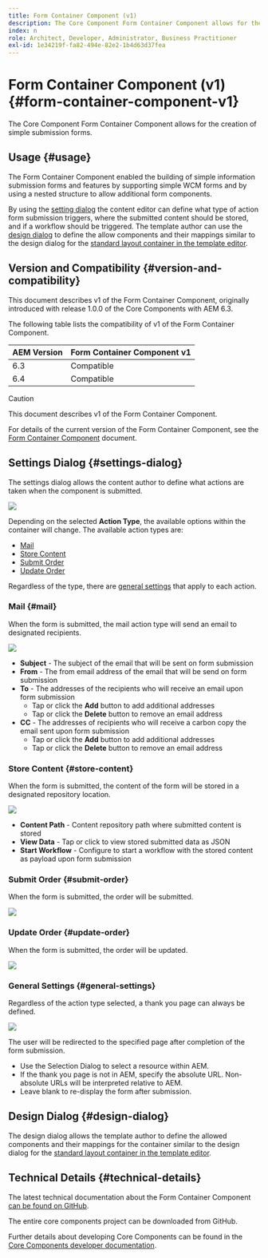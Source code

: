 ```yaml
---
title: Form Container Component (v1)
description: The Core Component Form Container Component allows for the creation of simple submission forms.
index: n
role: Architect, Developer, Administrator, Business Practitioner
exl-id: 1e34219f-fa82-494e-82e2-1b4d63d37fea
---
```

# Form Container Component (v1) {#form-container-component-v1}

The Core Component Form Container Component allows for the creation of simple submission forms.

## Usage {#usage}

The Form Container Component enabled the building of simple information submission forms and features by supporting simple WCM forms and by using a nested structure to allow additional form components.

By using the [setting dialog](#settings-dialog) the content editor can define what type of action form submission triggers, where the submitted content should be stored, and if a workflow should be triggered. The template author can use the [design dialog](#design-dialog) to define the allow components and their mappings similar to the design dialog for the [standard layout container in the template editor](https://helpx.adobe.com/experience-manager/6-4/sites/authoring/using/templates.html).

## Version and Compatibility {#version-and-compatibility}

This document describes v1 of the Form Container Component, originally introduced with release 1.0.0 of the Core Components with AEM 6.3.

The following table lists the compatibility of v1 of the Form Container Component.

|AEM Version|Form Container Component v1|
|--- |--- |
|6.3|Compatible|
|6.4|Compatible|

>[!CAUTION]
>
>This document describes v1 of the Form Container Component.
>
>For details of the current version of the Form Container Component, see the [Form Container Component](/help/components/forms/form-container.md) document.

## Settings Dialog {#settings-dialog}

The settings dialog allows the content author to define what actions are taken when the component is submitted.

![](/help/assets/chlimage_1.png)

Depending on the selected **Action Type**, the available options within the container will change. The available action types are:

* [Mail](#mail)
* [Store Content](#store-content)
* [Submit Order](#submit-order)
* [Update Order](#update-order)

Regardless of the type, there are [general settings](#general-settings) that apply to each action.

### Mail {#mail}

When the form is submitted, the mail action type will send an email to designated recipients.

![](/help/assets/chlimage_1-1.png)

* **Subject** - The subject of the email that will be sent on form submission
* **From** - The from email address of the email that will be send on form submission
* **To** - The addresses of the recipients who will receive an email upon form submission
  * Tap or click the **Add** button to add additional addresses
  * Tap or click the **Delete** button to remove an email address
* **CC** - The addresses of recipients who will receive a carbon copy the email sent upon form submission
  * Tap or click the **Add** button to add additional addresses
  * Tap or click the **Delete** button to remove an email address

### Store Content {#store-content}

When the form is submitted, the content of the form will be stored in a designated repository location.

![](/help/assets/chlimage_1-2.png)

* **Content Path** - Content repository path where submitted content is stored
* **View Data** - Tap or click to view stored submitted data as JSON
* **Start Workflow** - Configure to start a workflow with the stored content as payload upon form submission

### Submit Order {#submit-order}

When the form is submitted, the order will be submitted.

![](/help/assets/chlimage_1-3.png)

### Update Order {#update-order}

When the form is submitted, the order will be updated.

![](/help/assets/chlimage_1-4.png)

### General Settings {#general-settings}

Regardless of the action type selected, a thank you page can always be defined.

![](/help/assets/chlimage_1-5.png)

The user will be redirected to the specified page after completion of the form submission.

* Use the Selection Dialog to select a resource within AEM.
* If the thank you page is not in AEM, specify the absolute URL. Non-absolute URLs will be interpreted relative to AEM.
* Leave blank to re-display the form after submission.

## Design Dialog {#design-dialog}

The design dialog allows the template author to define the allowed components and their mappings for the container similar to the design dialog for the [standard layout container in the template editor](https://helpx.adobe.com/experience-manager/6-4/sites/authoring/using/templates.html#main-pars_title_1754153843).

## Technical Details {#technical-details}

The latest technical documentation about the Form Container Component [can be found on GitHub](https://github.com/adobe/aem-core-wcm-components/tree/master/content/src/content/jcr_root/apps/core/wcm/components/form/container/v1/container).

The entire core components project can be downloaded from GitHub.

Further details about developing Core Components can be found in the [Core Components developer documentation](/help/developing/overview.md).

